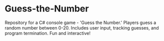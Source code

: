 # Guess-the-Number
Repository for a C# console game - 'Guess the Number.' Players guess a random number between 0-20. Includes user input, tracking guesses, and program termination. Fun and interactive!
